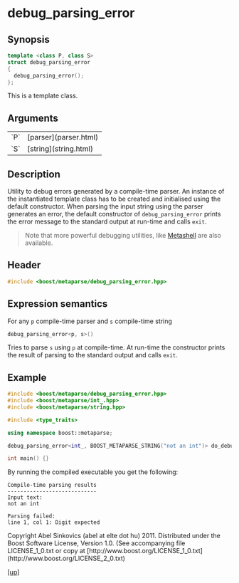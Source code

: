 # debug_parsing_error

## Synopsis

```cpp
template <class P, class S>
struct debug_parsing_error
{
  debug_parsing_error();
};
```

This is a template class.

## Arguments

<table cellpadding='0' cellspacing='0'>
  <tr>
    <td>`P`</td>
    <td>[parser](parser.html)</td>
  </tr>
  <tr>
    <td>`S`</td>
    <td>[string](string.html)</td>
  </tr>
</table>

## Description

Utility to debug errors generated by a compile-time parser. An instance of the
instantiated template class has to be created and initialised using the default
constructor. When parsing the input string using the parser generates an error,
the default constructor of `debug_parsing_error` prints the error message to the
standard output at run-time and calls `exit`.

> Note that more powerful debugging utilities, like
> [Metashell](https://github.com/sabel83/metashell#metashell) are also
> available.

## Header

```cpp
#include <boost/metaparse/debug_parsing_error.hpp>
```

## Expression semantics

For any `p` compile-time parser and `s` compile-time string

```cpp
debug_parsing_error<p, s>()
```

Tries to parse `s` using `p` at compile-time. At run-time the constructor
prints the result of parsing to the standard output and calls `exit`.

## Example

```cpp
#include <boost/metaparse/debug_parsing_error.hpp>
#include <boost/metaparse/int_.hpp>
#include <boost/metaparse/string.hpp>

#include <type_traits>

using namespace boost::metaparse;

debug_parsing_error<int_, BOOST_METAPARSE_STRING("not an int")> do_debugging;

int main() {}
```

By running the compiled executable you get the following:

```
Compile-time parsing results
----------------------------
Input text:
not an int

Parsing failed:
line 1, col 1: Digit expected
```

<p class="copyright">
Copyright Abel Sinkovics (abel at elte dot hu) 2011.
Distributed under the Boost Software License, Version 1.0.
(See accompanying file LICENSE_1_0.txt or copy at
[http://www.boost.org/LICENSE_1_0.txt](http://www.boost.org/LICENSE_2_0.txt)
</p>

[[up]](reference.html)

